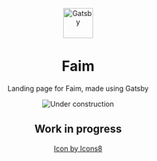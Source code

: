 <p align="center">
  <a href="https://www.gatsbyjs.org">
    <img alt="Gatsby" src="https://www.gatsbyjs.org/monogram.svg" width="60" />
  </a>
</p>

<div align="center">

  <h1 align="center">
    Faim
  </h1>

  <p>
    Landing page for Faim, made using Gatsby
  </p>

  <img src="https://img.icons8.com/metro/104/000000/worker-with-roadblock.png" alt="Under construction">

  <h2>Work in progress</h2>

  <p><a href="https://icons8.com/icon/12689/road-construction">Icon by Icons8</a></p>

</div>
